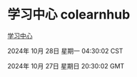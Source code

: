 # 学习中心 colearnhub
[学习中心](http://219.139.197.74:56308/colearnhub/)

2024年 10月 28日 星期一 04:30:02 CST

2024年 10月 27日 星期日 20:30:02 GMT

